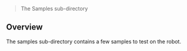 > The Samples sub-directory

## Overview

The samples sub-directory contains a few samples to test on the robot.
